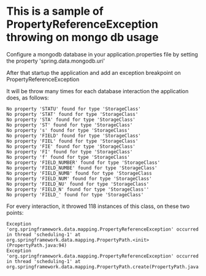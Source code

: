 # This is a sample of PropertyReferenceException throwing on mongo db usage



Configure a mongodb database  in your application.properties file by setting the property 'spring.data.mongodb.uri'


After that startup the application and add an exception breakpoint on PropertyReferenceException

It will be throw many times for each database interaction the application does, as follows:

```No property 'STATUS' found for type 'StorageClass'
No property 'STATU' found for type 'StorageClass'
No property 'STAT' found for type 'StorageClass'
No property 'STA' found for type 'StorageClass'
No property 'ST' found for type 'StorageClass'
No property 's' found for type 'StorageClass'
No property 'FIELD' found for type 'StorageClass'
No property 'FIEL' found for type 'StorageClass'
No property 'FIE' found for type 'StorageClass'
No property 'FI' found for type 'StorageClass'
No property 'f' found for type 'StorageClass'
No property 'FIELD_NUMBER' found for type 'StorageClass'
No property 'FIELD_NUMBE' found for type 'StorageClass'
No property 'FIELD_NUMB' found for type 'StorageClass
No property 'FIELD_NUM' found for type 'StorageClass'
No property 'FIELD_NU' found for type 'StorageClass'
No property 'FIELD_N' found for type 'StorageClass''
No property 'FIELD_' found for type 'StorageClass' 
```

For every interaction, it throwed 118 instances of this class, on these two points:

```
Exception 'org.springframework.data.mapping.PropertyReferenceException' occurred in thread 'scheduling-1' at org.springframework.data.mapping.PropertyPath.<init>(PropertyPath.java:94)
Exception 'org.springframework.data.mapping.PropertyReferenceException' occurred in thread 'scheduling-1' at org.springframework.data.mapping.PropertyPath.create(PropertyPath.java:494)
```